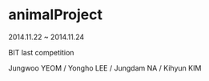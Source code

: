 animalProject
=============
2014.11.22 ~ 2014.11.24

BIT last competition

Jungwoo YEOM / Yongho LEE / Jungdam NA / Kihyun KIM
